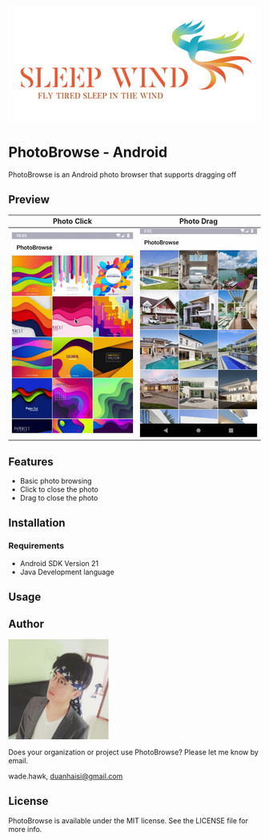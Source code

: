 
<img src="./Images/sleepwind-logo.png">

# PhotoBrowse - Android
PhotoBrowse is an Android photo browser that supports dragging off

## Preview

| Photo Click | Photo Drag  |
| ------------- | ------------- |
| ![Photo Click](./Images/photo-click.gif)  | ![Photo Drag](./Images/photo-drag.gif)  |


## Features

- Basic photo browsing
- Click to close the photo
- Drag to close the photo


## Installation 

### Requirements 

- Android SDK Version 21 
- Java Development language

## Usage

## Author

<img src="./Images/avatar.jpeg" style="" width="200px">

Does your organization or project use PhotoBrowse? Please let me know by email.

wade.hawk, duanhaisi@gmail.com

## License 

PhotoBrowse is available under the MIT license. See the LICENSE file for more info.

